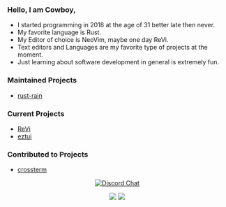 ### Hello, I am Cowboy,

  - I started programming in 2018 at the age of 31 better late then never.
  - My favorite language is Rust.
  - My Editor of choice is NeoVim, maybe one day ReVi.
  - Text editors and Languages are my favorite type of projects at the moment.
  - Just learning about software development in general is extremely fun.


### Maintained Projects
  - [rust-rain](https://rusty-rain.xyz)

### Current Projects
  - [ReVi](https://github.com/revi-editor/revi)
  - [eztui](https://github.com/cowboy8625/eztui)

### Contributed to Projects
  - [crossterm](https://github.com/crossterm-rs/crossterm)

<p align="center">
  <a href="https://discord.gg/KwnGX8P"><img alt="Discord Chat" src="https://img.shields.io/discord/509849754155614230"></a>
</p>

<p align="center">
  <img src="https://github-readme-stats.vercel.app/api?username=cowboy8625&count_private=true&show_icons=true&bg_color=26292200&title_color=FEFCFF&text_color=F9F3D8&icon_color=00ddf0&locale=en">
  <img src="https://github-readme-stats.vercel.app/api/top-langs/?username=cowboy8625&layout=compact&bg_color=26292200&title_color=FEFCFF&text_color=f9f3d8&icon_color=00ddf0&locale=en">
</p>
